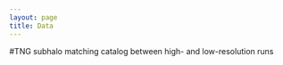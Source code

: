 ```yaml
---
layout: page
title: Data
---
```


#TNG subhalo matching catalog between high- and low-resolution runs
